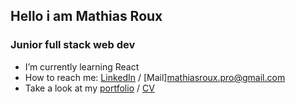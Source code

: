 ## Hello i am Mathias Roux

### Junior full stack web dev

- I’m currently learning React
- How to reach me: [LinkedIn](https://www.linkedin.com/in/mathias-roux/) / [Mail]mathiasroux.pro@gmail.com
- Take a look at my [portfolio](https://mathias-roux.github.io/Portfolio/) / [CV](https://drive.google.com/file/d/1mzSHOJIm9NLwg9nTUElqTHN-u9ZnncTJ/view)


<!--
**Mathias-Roux/Mathias-Roux** is a ✨ _special_ ✨ repository because its `README.md` (this file) appears on your GitHub profile.



